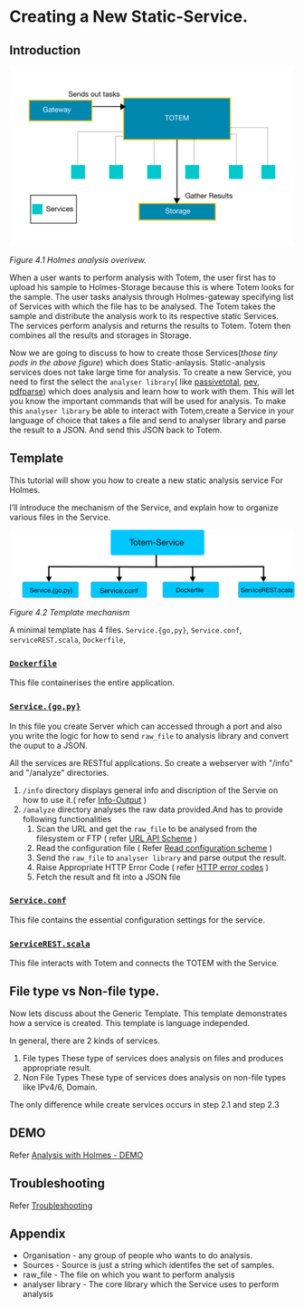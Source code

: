 # Creating a New Static-Service.

## Introduction

![overview](images/overview2.png)

_Figure 4.1 Holmes analysis overivew._

When a user wants to perform analysis with Totem, the user first has to upload his sample to Holmes-Storage because this is where Totem looks for the sample. The user tasks analysis through Holmes-gateway specifying list of Services with which the file has to be analysed. The Totem takes the sample and distribute the analysis work to its respective static Services. The services perform analysis and returns the results to Totem. Totem then combines all the results and storages in Storage.

Now we are going to discuss to how to create those Services(_those tiny pods in the above figure_) which does Static-anlaysis. Static-analysis services does not take large time for analysis. To create a new Service, you need to first the select the `analyser library`( like [passivetotal](https://www.passivetotal.org), [pev](http://pev.sourceforge.net), [pdfparse](https://blog.didierstevens.com/programs/pdf-tools/)) which does analysis and learn how to work with them. This will let you know the important commands that will be used for analysis. To make this `analyser library` be able to interact with Totem,create a Service in your language of choice that takes a file and send to analyser library and parse the result to a JSON. And send this JSON back to Totem.

## Template

This tutorial will show you how to create a new static analysis service For Holmes.

I’ll introduce the mechanism of the Service, and explain how to organize various files in the Service.


![templatedemo](images/templatedemo.png)

_Figure 4.2 Template mechanism_



A minimal template has 4 files. `Service.{go,py}`, `Service.conf`, `serviceREST.scala`, `Dockerfile`,

### [`Dockerfile`](./Dockerfile.md)
This file containerises the entire application.

### [`Service.{go,py}`](./service.lang.md)
In this file you create Server which can accessed through a port and also you write the logic for how to send `raw_file` to analysis library and convert the ouput to a JSON.

All the services are RESTful applications. So create a webserver with "/info" and "/analyze" directories. 

1. `/info` directory displays general info and discription of the Servie on how to use it.( refer [Info-Output](./infooutput.md) )
2. `/analyze` directory analyses the raw data provided.And has to provide following functionalities
    1. Scan the URL and get the `raw_file` to be analysed from the filesystem or FTP ( refer [URL API Scheme](./urlapischeme.md) )
	2. Read the configuration file ( Refer [Read configuration scheme](./readconfiguration.md) )
	3. Send the `raw_file` to `analyser library` and parse output the result.
	4. Raise Appropriate HTTP Error Code ( refer [HTTP error codes](./Errorcodes.md) )
	5. Fetch the result and fit into a JSON file

### [`Service.conf`](./Service.conf.md)
This file contains the essential configuration settings for the service.

### [`ServiceREST.scala`](./ServiceREST.scala.md)
This file interacts with Totem and connects the TOTEM with the Service.

## File type vs Non-file type.

Now lets discuss about the Generic Template. This template demonstrates how a service is created. This template is language independed.

In general, there are 2 kinds of services.
1. File types
	These type of services does analysis on files and produces appropriate result.
2. Non File Types
	These type of services does analysis on non-file types like IPv4/6, Domain.

The only difference while create services occurs in step 2.1 and step 2.3


## DEMO
 Refer [Analysis with Holmes - DEMO](./workingexample.md)

 ## Troubleshooting

Refer [Troubleshooting](./troubleshooting.md)
 ## Appendix

* Organisation - any group of people who wants to do analysis.
* Sources - Source is just a string which identifes the set of samples.
* raw_file - The file on which you want to perform analysis
* analyser library - The core library which the Service uses to perform analysis

